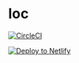 # loc

[![CircleCI](https://circleci.com/gh/miquolone/loc/tree/master.svg?style=svg)](https://circleci.com/gh/miquolone/loc/tree/master)


<!-- Markdown snippet -->
[![Deploy to Netlify](https://www.netlify.com/img/deploy/button.svg)](https://app.netlify.com/start/deploy?repository=https://github.com/miquolone/loc)
